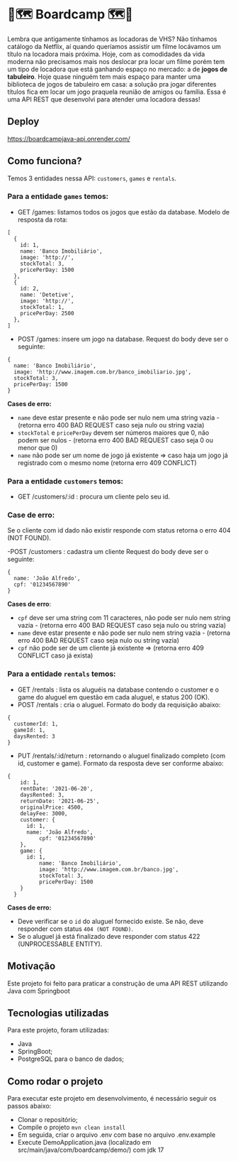 # 🎲🗺️ Boardcamp 🗺️🎲
Lembra que antigamente tínhamos as locadoras de VHS? Não tínhamos catálogo da Netflix, aí quando queríamos assistir um filme locávamos um título na locadora mais próxima. Hoje, com as comodidades da vida moderna não precisamos mais nos deslocar pra locar um filme porém tem um tipo de locadora que está ganhando espaço no mercado: a de **jogos de tabuleiro**. Hoje quase ninguém tem mais espaço para manter uma biblioteca de jogos de tabuleiro em casa: a solução pra jogar diferentes títulos fica em locar um jogo praquela reunião de amigos ou família. Essa é uma API REST que desenvolvi para atender uma locadora dessas!


## Deploy
https://boardcampjava-api.onrender.com/


## Como funciona?
Temos 3 entidades nessa API: `customers`, `games` e `rentals`.

### Para a entidade `games` temos:
- GET /games: listamos todos os jogos que estão da database. Modelo de resposta da rota:
```
[
  {
    id: 1,
    name: 'Banco Imobiliário',
    image: 'http://',
    stockTotal: 3,
    pricePerDay: 1500
  },
  {
    id: 2,
    name: 'Detetive',
    image: 'http://',
    stockTotal: 1,
    pricePerDay: 2500
  },
]
```
  
- POST /games: insere um jogo na database.
  Request do body deve ser o seguinte:
```
{
  name: 'Banco Imobiliário',
  image: 'http://www.imagem.com.br/banco_imobiliario.jpg',
  stockTotal: 3,
  pricePerDay: 1500
}
```
**Cases de erro:**
- `name` deve estar presente e não pode ser nulo nem uma string vazia - (retorna erro 400 BAD REQUEST caso seja nulo ou string vazia)
- `stockTotal` e `pricePerDay` devem ser números maiores que 0, não podem ser nulos - (retorna erro 400 BAD REQUEST caso seja 0 ou menor que 0)
- `name` não pode ser um nome de jogo já existente ⇒ caso haja um jogo já registrado com o mesmo nome (retorna erro 409 CONFLICT)


  
### Para a entidade `customers` temos:
- GET /customers/:id : procura um cliente pelo seu id.
### Case de erro:
Se o cliente com id dado não existir responde com status retorna o erro 404 (NOT FOUND).

-POST /customers : cadastra um cliente
Request do body deve ser o seguinte:
```
{
  name: 'João Alfredo',
  cpf: '01234567890'
}
```
**Cases de erro**:
- `cpf` deve ser uma string com 11 caracteres, não pode ser nulo nem string vazia - (retorna erro 400 BAD REQUEST caso seja nulo ou string vazia)
- `name` deve estar presente e não pode ser nulo nem string vazia - (retorna erro 400 BAD REQUEST caso seja nulo ou string vazia)
- `cpf` não pode ser de um cliente já existente ⇒ (retorna erro 409 CONFLICT caso já exista)



### Para a entidade `rentals` temos:
- GET /rentals : lista os aluguéis na database contendo o customer e o game do aluguel em questão em cada aluguel, e status 200 (OK).
- POST /rentals : cria o aluguel. Formato do body da requisição abaixo:
  
```
{
  customerId: 1,
  gameId: 1,
  daysRented: 3
}
```

- PUT /rentals/:id/return : retornando o aluguel finalizado completo (com id, customer e game).
Formato da resposta deve ser conforme abaixo:

```
{
    id: 1,
    rentDate: '2021-06-20',
    daysRented: 3,
    returnDate: '2021-06-25', 
    originalPrice: 4500,
    delayFee: 3000, 
    customer: {
      id: 1,
      name: 'João Alfredo',
		  cpf: '01234567890'
    },
    game: {
      id: 1,
		  name: 'Banco Imobiliário',
		  image: 'http://www.imagem.com.br/banco.jpg',
		  stockTotal: 3,
		  pricePerDay: 1500
    }
  }
```

**Cases de erro:**
- Deve verificar se o `id` do aluguel fornecido existe. Se não, deve responder com status `404 (NOT FOUND)`.
- Se o aluguel já está finalizado deve responder com status 422 (UNPROCESSABLE ENTITY).



## Motivação 
Este projeto foi feito para praticar a construção de uma API REST utilizando Java com Springboot

## Tecnologias utilizadas
Para este projeto, foram utilizadas:

- Java
- SpringBoot;
- PostgreSQL para o banco de dados;


## Como rodar o projeto
Para executar este projeto em desenvolvimento, é necessário seguir os passos abaixo:

- Clonar o repositório;
- Compile o projeto `mvn clean install`
- Em seguida, criar o arquivo .env com base no arquivo .env.example
- Execute DemoApplication.java (localizado em src/main/java/com/boardcamp/demo/) com jdk 17
